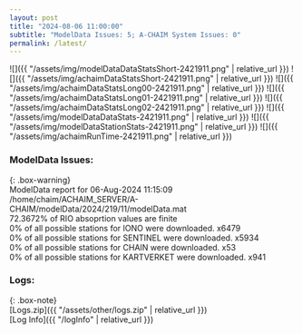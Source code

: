 ```yaml
---
layout: post
title: "2024-08-06 11:00:00"
subtitle: "ModelData Issues: 5; A-CHAIM System Issues: 0"
permalink: /latest/
---
```


![]({{ "/assets/img/modelDataDataStatsShort-2421911.png" | relative_url }})
![]({{ "/assets/img/achaimDataStatsShort-2421911.png" | relative_url }})
![]({{ "/assets/img/achaimDataStatsLong00-2421911.png" | relative_url }})
![]({{ "/assets/img/achaimDataStatsLong01-2421911.png" | relative_url }})
![]({{ "/assets/img/achaimDataStatsLong02-2421911.png" | relative_url }})
![]({{ "/assets/img/modelDataDataStats-2421911.png" | relative_url }})
![]({{ "/assets/img/modelDataStationStats-2421911.png" | relative_url }})
![]({{ "/assets/img/achaimRunTime-2421911.png" | relative_url }})


### ModelData Issues:  
  
{: .box-warning}  
 ModelData report for 06-Aug-2024 11:15:09   
 /home/chaim/ACHAIM_SERVER/A-CHAIM/modelData/2024/219/11/modelData.mat   
 72.3672% of RIO absoprtion values are finite   
 0% of all possible stations for IONO were downloaded. x6479   
 0% of all possible stations for SENTINEL were downloaded. x5934   
 0% of all possible stations for CHAIN were downloaded. x53   
 0% of all possible stations for KARTVERKET were downloaded. x941   
  


### Logs:  
  
{: .box-note}  
[Logs.zip]({{ "/assets/other/logs.zip" | relative_url }})  
[Log Info]({{ "/logInfo" | relative_url }})  

